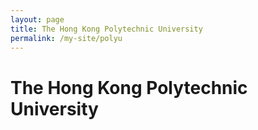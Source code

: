```yaml
---
layout: page
title: The Hong Kong Polytechnic University
permalink: /my-site/polyu
---
```

# The Hong Kong Polytechnic University

